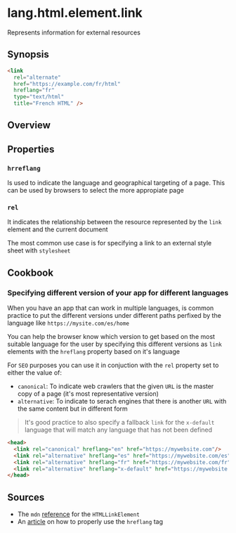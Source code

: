 # lang.html.element.link

Represents information for external resources

## Synopsis

```html
<link 
  rel="alternate" 
  href="https://example.com/fr/html" 
  hreflang="fr"
  type="text/html"
  title="French HTML" />
```

## Overview

## Properties

### `hrreflang`

Is used to indicate the language and geographical targeting
of a page. This can be used by browsers to select the more 
appropiate page

### `rel`

It indicates the relationship between the resource represented
by the `link` element and the current document

The most common use case is for specifying a link to an external
style sheet with `stylesheet`

## Cookbook

### Specifying different version of your app for different languages

When you have an app that can work in multiple languages, is common
practice to put the different versions under different paths perfixed
by the language like `https://mysite.com/es/home`

You can help the browser know which version to get based on the most
suitable language for the user by specifying this different versions
as `link` elements with the `hreflang` property based on it's language

For `SEO` purposes you can use it in conjuction with the `rel` property 
set to either the value of:
  - `canonical`: To indicate web crawlers that the given `URL` is
    the master copy of a page (it's most representative version)
  - `alternative`: To indicate to serach engines that there is 
    another `URL` with the same content but in different form

> It's good practice to also specify a fallback `link` for the `x-default`
> language that will match any language that has not been defined

```html
<head>
  <link rel="canonical" hreflang="en" href="https://mywebsite.com"/>
  <link rel="alternative" hreflang="es" href="https://mywebsite.com/es"/>
  <link rel="alternative" hreflang="fr" href="https://mywebsite.com/fr"/>
  <link rel="alternative" hreflang="x-default" href="https://mywebsite.com"/>
</head>
```

## Sources

- The `mdn` [reference](https://developer.mozilla.org/en-US/docs/Web/API/HTMLLinkElement) for the `HTMLLinkElement`
- An [article](https://simplelocalize.io/blog/posts/what-is-hreflang/) on how to properly use the `hreflang` tag
